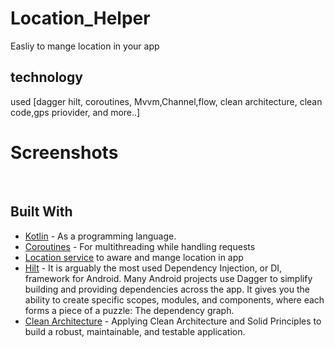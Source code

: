 # Location_Helper
Easliy to mange location in your app
## technology 
used [dagger hilt, coroutines, Mvvm,Channel,flow, clean architecture, clean code,gps priovider, and more..]



# Screenshots

<demo src="https://user-images.githubusercontent.com/67482991/160302749-9441fb8f-c965-481c-b6cb-1938a7a30b45.mp4" width="200">&nbsp;




## Built With

* [Kotlin](https://kotlinlang.org) - As a programming language.
* [Coroutines](https://developer.android.com/kotlin/coroutines) - For multithreading while handling requests
* [Location service](https://developer.android.com/training/location/permissions) to aware and mange location in app
* [Hilt](https://developer.android.com/training/dependency-injection/hilt-android) - It is arguably the most used Dependency Injection, or DI, framework for Android. Many Android projects use Dagger to simplify building and providing dependencies across the app. It gives you the ability to create specific scopes, modules, and components, where each forms a piece of a puzzle: The dependency graph.
* [Clean Architecture](https://www.raywenderlich.com/3595916-clean-architecture-tutorial-for-android-getting-started) - Applying Clean Architecture and Solid Principles to build a robust, maintainable, and testable application.
